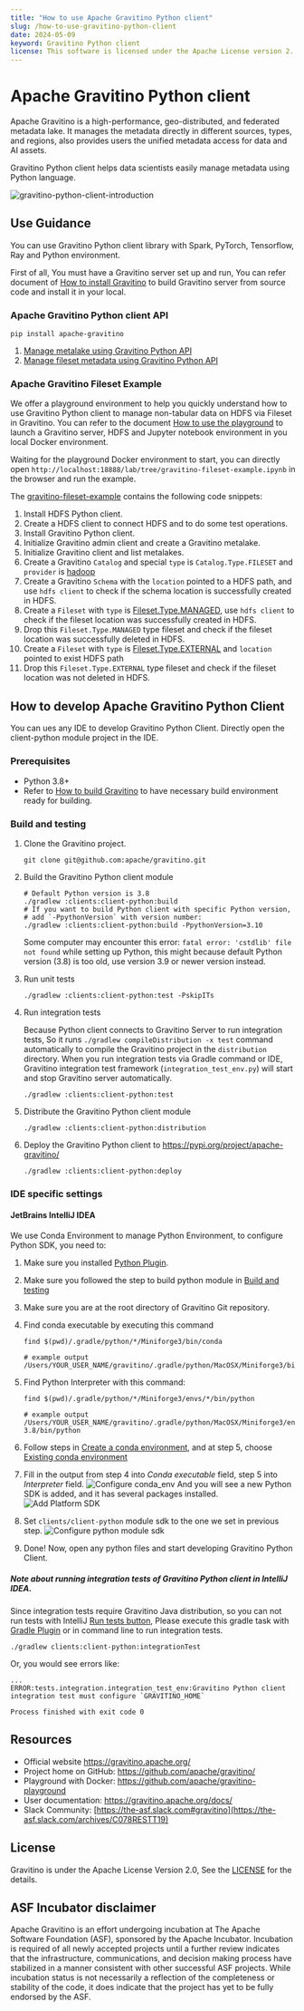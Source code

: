 ```yaml
---
title: "How to use Apache Gravitino Python client"
slug: /how-to-use-gravitino-python-client
date: 2024-05-09
keyword: Gravitino Python client
license: This software is licensed under the Apache License version 2.
---
```

# Apache Gravitino Python client

Apache Gravitino is a high-performance, geo-distributed, and federated metadata lake.
It manages the metadata directly in different sources, types, and regions, also provides users
the unified metadata access for data and AI assets.

Gravitino Python client helps data scientists easily manage metadata using Python language.

![gravitino-python-client-introduction](./assets/gravitino-python-client-introduction.png)

## Use Guidance

You can use Gravitino Python client library with Spark, PyTorch, Tensorflow, Ray and Python environment.

First of all, You must have a Gravitino server set up and run, You can refer document of
[How to install Gravitino](./how-to-install.md) to build Gravitino server from source code and
install it in your local.

### Apache Gravitino Python client API

```shell
pip install apache-gravitino
```

1. [Manage metalake using Gravitino Python API](./manage-metalake-using-gravitino.md?language=python)
2. [Manage fileset metadata using Gravitino Python API](./manage-fileset-metadata-using-gravitino.md?language=python)

### Apache Gravitino Fileset Example

We offer a playground environment to help you quickly understand how to use Gravitino Python
client to manage non-tabular data on HDFS via Fileset in Gravitino. You can refer to the
document [How to use the playground](./how-to-use-the-playground.md)
to launch a Gravitino server, HDFS and Jupyter notebook environment in you local Docker environment.

Waiting for the playground Docker environment to start, you can directly open
`http://localhost:18888/lab/tree/gravitino-fileset-example.ipynb` in the browser and run the example.

The [gravitino-fileset-example](https://github.com/apache/gravitino-playground/blob/main/init/jupyter/gravitino-fileset-example.ipynb)
contains the following code snippets:

1. Install HDFS Python client.
2. Create a HDFS client to connect HDFS and to do some test operations.
3. Install Gravitino Python client.
4. Initialize Gravitino admin client and create a Gravitino metalake.
5. Initialize Gravitino client and list metalakes.
6. Create a Gravitino `Catalog` and special `type` is `Catalog.Type.FILESET` and `provider` is
   [hadoop](./hadoop-catalog.md)
7. Create a Gravitino `Schema` with the `location` pointed to a HDFS path, and use `hdfs client` to
   check if the schema location is successfully created in HDFS.
8. Create a `Fileset` with `type` is [Fileset.Type.MANAGED](./manage-fileset-metadata-using-gravitino.md#fileset-operations),
   use `hdfs client` to check if the fileset location was successfully created in HDFS.
9. Drop this `Fileset.Type.MANAGED` type fileset and check if the fileset location was
   successfully deleted in HDFS.
10. Create a `Fileset` with `type` is [Fileset.Type.EXTERNAL](./manage-fileset-metadata-using-gravitino.md#fileset-operations)
    and `location` pointed to exist HDFS path
11. Drop this `Fileset.Type.EXTERNAL` type fileset and check if the fileset location was
    not deleted in HDFS.

## How to develop Apache Gravitino Python Client

You can ues any IDE to develop Gravitino Python Client. Directly open the client-python module project in the IDE.

### Prerequisites

+ Python 3.8+
+ Refer to [How to build Gravitino](./how-to-build.md#prerequisites) to have necessary build
  environment ready for building.

### Build and testing

1. Clone the Gravitino project.

    ```shell
    git clone git@github.com:apache/gravitino.git
    ```

2. Build the Gravitino Python client module

    ```shell
    # Default Python version is 3.8
    ./gradlew :clients:client-python:build
    # If you want to build Python client with specific Python version,
    # add `-PpythonVersion` with version number:
    ./gradlew :clients:client-python:build -PpythonVersion=3.10
    ```
   Some computer may encounter this error: `fatal error: 'cstdlib' file not found` while setting up Python,
   this might because default Python version (3.8) is too
   old, use version 3.9 or newer version instead.
 
3. Run unit tests

    ```shell
    ./gradlew :clients:client-python:test -PskipITs
    ```

4. Run integration tests

   Because Python client connects to Gravitino Server to run integration tests,
   So it runs `./gradlew compileDistribution -x test` command automatically to compile the
   Gravitino project in the `distribution` directory. When you run integration tests via Gradle
   command or IDE, Gravitino integration test framework (`integration_test_env.py`)
   will start and stop Gravitino server automatically.

    ```shell
    ./gradlew :clients:client-python:test
    ```

5. Distribute the Gravitino Python client module

    ```shell
    ./gradlew :clients:client-python:distribution
    ```

6. Deploy the Gravitino Python client to https://pypi.org/project/apache-gravitino/

    ```shell
    ./gradlew :clients:client-python:deploy
    ```
   
### IDE specific settings

#### JetBrains IntelliJ IDEA

We use Conda Environment to manage Python Environment, to configure Python
SDK, you need to:

1. Make sure you installed [Python Plugin](https://plugins.jetbrains.com/plugin/631-python).
2. Make sure you followed the step to build python module in [Build and testing](#build-and-testing)
3. Make sure you are at the root directory of Gravitino Git repository. 
4. Find conda executable by executing this command

   ```shell
   find $(pwd)/.gradle/python/*/Miniforge3/bin/conda
   
   # example output
   /Users/YOUR_USER_NAME/gravitino/.gradle/python/MacOSX/Miniforge3/bin/conda
   ```

5. Find Python Interpreter with this command:

   ```shell
   find $(pwd)/.gradle/python/*/Miniforge3/envs/*/bin/python
   
   # example output
   /Users/YOUR_USER_NAME/gravitino/.gradle/python/MacOSX/Miniforge3/envs/python-3.8/bin/python
   ```

6. Follow steps in [Create a conda environment](https://www.jetbrains.com/help/idea/configuring-python-sdk.html#gdizlj_44), 
and at step 5, choose [Existing conda environment](https://www.jetbrains.com/help/idea/configuring-python-sdk.html#existing-conda-environment)

7. Fill in the output from step 4 into *Conda executable* field, step 5 into *Interpreter* field.
![Configure conda_env](./assets/configure-conda-env.png)
And you will see a new Python SDK is added, and it has several packages installed.
![Add Platform SDK](./assets/add-platform-sdk.png)

8. Set `clients/client-python` module sdk to the one we set in previous step.
![Configure python module sdk](./assets/configure-python-module-sdk.png)

9. Done! Now, open any python files and start developing Gravitino Python Client.

##### Note about running integration tests of Gravitino Python client in IntelliJ IDEA.

Since integration tests require Gravitino Java distribution, so you can not run tests with IntelliJ
[Run tests button](https://www.jetbrains.com/help/idea/performing-tests.html),
Please execute this gradle task with [Gradle Plugin](https://plugins.jetbrains.com/docs/intellij/tools-intellij-platform-gradle-plugin.html)
or in command line to run integration tests.

```shell
./gradlew clients:client-python:integrationTest
```

Or, you would see errors like:

```shell
...
ERROR:tests.integration.integration_test_env:Gravitino Python client integration test must configure `GRAVITINO_HOME`

Process finished with exit code 0
```

## Resources

+ Official website https://gravitino.apache.org/
+ Project home on GitHub: https://github.com/apache/gravitino/
+ Playground with Docker: https://github.com/apache/gravitino-playground
+ User documentation: https://gravitino.apache.org/docs/
+ Slack Community: [https://the-asf.slack.com#gravitino](https://the-asf.slack.com/archives/C078RESTT19)

## License

Gravitino is under the Apache License Version 2.0, See the [LICENSE](https://github.com/apache/gravitino/blob/main/LICENSE) for the details.

## ASF Incubator disclaimer

Apache Gravitino is an effort undergoing incubation at The Apache Software Foundation (ASF), sponsored by the Apache Incubator. 
Incubation is required of all newly accepted projects until a further review indicates that the infrastructure, communications, 
and decision making process have stabilized in a manner consistent with other successful ASF projects. 
While incubation status is not necessarily a reflection of the completeness or stability of the code, 
it does indicate that the project has yet to be fully endorsed by the ASF.
